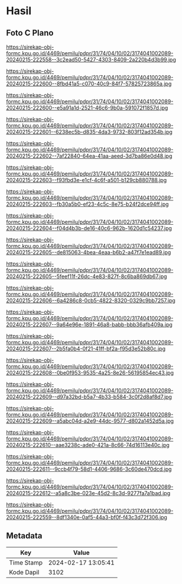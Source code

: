 # Hasil

## Foto C Plano

https://sirekap-obj-formc.kpu.go.id/4469/pemilu/pdpr/31/74/04/10/02/3174041002089-20240215-222558--3c2ead50-5427-4303-8409-2a220b4d3b99.jpg

https://sirekap-obj-formc.kpu.go.id/4469/pemilu/pdpr/31/74/04/10/02/3174041002089-20240215-222600--8fbd41a5-c070-40c9-84f7-57825723865a.jpg

https://sirekap-obj-formc.kpu.go.id/4469/pemilu/pdpr/31/74/04/10/02/3174041002089-20240215-222600--e5a91a1d-2521-46c6-9b0a-591072f1857d.jpg

https://sirekap-obj-formc.kpu.go.id/4469/pemilu/pdpr/31/74/04/10/02/3174041002089-20240215-222601--6238ec5b-d835-4da3-9732-803f12ad354b.jpg

https://sirekap-obj-formc.kpu.go.id/4469/pemilu/pdpr/31/74/04/10/02/3174041002089-20240215-222602--7af22840-64ea-41aa-aeed-3d7ba86e0d48.jpg

https://sirekap-obj-formc.kpu.go.id/4469/pemilu/pdpr/31/74/04/10/02/3174041002089-20240215-222603--f93fbd3e-e1cf-4c6f-a501-b129cb880788.jpg

https://sirekap-obj-formc.kpu.go.id/4469/pemilu/pdpr/31/74/04/10/02/3174041002089-20240215-222603--fb30a5b0-ef23-4c5c-8e75-b24f2dce94ff.jpg

https://sirekap-obj-formc.kpu.go.id/4469/pemilu/pdpr/31/74/04/10/02/3174041002089-20240215-222604--f04d4b3b-de16-40c6-962b-1620d1c54237.jpg

https://sirekap-obj-formc.kpu.go.id/4469/pemilu/pdpr/31/74/04/10/02/3174041002089-20240215-222605--de815063-4bea-4eaa-b6b2-a47f7e1ead89.jpg

https://sirekap-obj-formc.kpu.go.id/4469/pemilu/pdpr/31/74/04/10/02/3174041002089-20240215-222605--5feef11f-26dc-4e83-827f-8c6ba869db67.jpg

https://sirekap-obj-formc.kpu.go.id/4469/pemilu/pdpr/31/74/04/10/02/3174041002089-20240215-222606--6a4286c8-0cb5-4822-8320-0329c9bb7257.jpg

https://sirekap-obj-formc.kpu.go.id/4469/pemilu/pdpr/31/74/04/10/02/3174041002089-20240215-222607--9a64e96e-1891-46a8-babb-bbb36afb409a.jpg

https://sirekap-obj-formc.kpu.go.id/4469/pemilu/pdpr/31/74/04/10/02/3174041002089-20240215-222607--2b5fa0b4-0f21-41ff-bf2a-f95d3e52b80c.jpg

https://sirekap-obj-formc.kpu.go.id/4469/pemilu/pdpr/31/74/04/10/02/3174041002089-20240215-222608--0be0f953-9535-4a25-8e26-56195854ec43.jpg

https://sirekap-obj-formc.kpu.go.id/4469/pemilu/pdpr/31/74/04/10/02/3174041002089-20240215-222609--d97a32bd-b5a7-4b33-b584-3c0f2d8af8d7.jpg

https://sirekap-obj-formc.kpu.go.id/4469/pemilu/pdpr/31/74/04/10/02/3174041002089-20240215-222609--a5abc04d-a2e9-44dc-9577-d802a1452d5a.jpg

https://sirekap-obj-formc.kpu.go.id/4469/pemilu/pdpr/31/74/04/10/02/3174041002089-20240215-222610--aae3238c-ade0-421a-8c66-74d16113e40c.jpg

https://sirekap-obj-formc.kpu.go.id/4469/pemilu/pdpr/31/74/04/10/02/3174041002089-20240215-222611--9ccb4f79-58d1-4406-9686-3c60de470dcd.jpg

https://sirekap-obj-formc.kpu.go.id/4469/pemilu/pdpr/31/74/04/10/02/3174041002089-20240215-222612--a5a8c3be-023e-45d2-8c3d-9277fa7a1bad.jpg

https://sirekap-obj-formc.kpu.go.id/4469/pemilu/pdpr/31/74/04/10/02/3174041002089-20240215-222559--8df1340e-0af5-44a3-bf0f-f43c3d72f306.jpg


## Metadata

| Key        | Value               |
| ---------- | ------------------- |
| Time Stamp | 2024-02-17 13:05:41 |
| Kode Dapil | 3102                |



